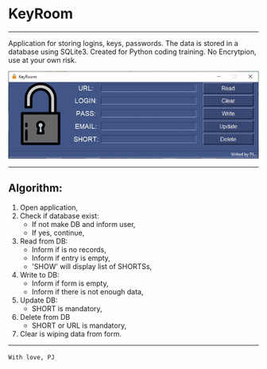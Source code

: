 # KeyRoom

***

Application for storing logins, keys, passwords. The data is stored in a database using SQLite3.
Created for Python coding training. No Encrytpion, use at your own risk.

![Key_image](img/body.jpg)

***

## Algorithm:

1. Open application,
2. Check if database exist:
    - If not make DB and inform user,
    - If yes, continue,
3. Read from DB:
    - Inform if is no records,
    - Inform if entry is empty,
    - 'SHOW' will display list of SHORTSs,
4. Write to DB:
    - Inform if form is empty,
    - Inform if there is not enough data,
5. Update DB:
    - SHORT is mandatory, 
6. Delete from DB
    - SHORT or URL is mandatory, 
7. Clear is wiping data from form.

***

`With love, PJ`
